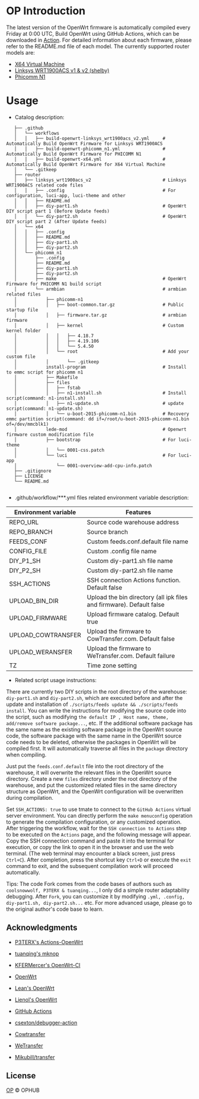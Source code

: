 # OP Introduction

The latest version of the OpenWrt firmware is automatically compiled every Friday at 0:00 UTC, Build OpenWrt using GitHub Actions, which can be downloaded in [Action](https://github.com/ophub/op/actions). For detailed information about each firmware, please refer to the README.md file of each model. The currently supported router models are: 

- [X64 Virtual Machine](https://github.com/ophub/op/tree/master/router/x64)
- [Linksys WRT1900ACS v1 & v2 (shelby)](https://github.com/ophub/op/tree/master/router/linksys_wrt1900acs_v2)
- [Phicomm N1](https://github.com/ophub/op/tree/master/router/phicomm_n1)

# Usage

* Catalog description:

```shell script
   ├── .github
   │   └── workflows                        
   │   │   ├── build-openwrt-linksys_wrt1900acs_v2.yml     # Automatically Build OpenWrt Firmware for Linksys WRT1900ACS
   │   │   ├── build-openwrt-phicomm_n1.yml                # Automatically Build OpenWrt Firmware for PHICOMM N1
   │   │   ├── build-openwrt-x64.yml                       # Automatically Build OpenWrt Firmware for X64 Virtual Machine
   │   └── .gitkeep
   ├── router
   │   ├── linksys_wrt1900acs_v2                           # Linksys WRT1900ACS related code files
   │   │   ├── .config                                     # For configuration, luci-app, luci-theme and other
   │   │   ├── README.md            
   │   │   ├── diy-part1.sh                                # OpenWrt DIY script part 1 (Before Update feeds)
   │   │   └── diy-part2.sh                                # OpenWrt DIY script part 2 (After Update feeds)
   │   └── x64                        
   │   │   ├── .config            
   │   │   ├── README.md            
   │   │   ├── diy-part1.sh            
   │   │   ├── diy-part2.sh
   │   └── phicomm_n1                        
   │       ├── .config            
   │       ├── README.md            
   │       ├── diy-part1.sh            
   │       ├── diy-part2.sh            
   │       ├── make                                        # OpenWrt Firmware for PHICOMM N1 build script
   │       └── armbian                                     # armbian related files
   │           ├── phicomm-n1
   │           │   ├── boot-common.tar.gz                  # Public startup file
   │           │   ├── firmware.tar.gz                     # armbian firmware
   │           │   ├── kernel                              # Custom kernel folder
   │           │   │   ├── 4.18.7   
   │           │   │   ├── 4.19.106                  
   │           │   │   └── 5.4.50   
   │           │   └── root                                # Add your custom file
   │           │       └── .gitkeep  
   │           install-program                             # Install to emmc script for phicomm n1
   │           ├── Makefile            
   │           ├── files
   │           │   ├── fstab 
   │           │   ├── n1-install.sh                       # Install script(command: n1-install.sh)
   │           │   ├── n1-update.sh                        # update script(command: n1-update.sh)
   │           │   └── u-boot-2015-phicomm-n1.bin          # Recovery emmc partition script(command: dd if=/root/u-boot-2015-phicomm-n1.bin of=/dev/mmcblk1)
   │           lede-mod                                    # Openwrt firmware custom modification file
   │           ├── bootstrap                               # For luci-theme
   │           │   └── 0001-css.patch
   │           └── luci                                    # For luci-app
   │               └── 0001-overview-add-cpu-info.patch 
   ├── .gitignore
   ├── LICENSE            
   └── README.md
   
```
* .github/workflow/***.yml files related environment variable description:

| Environment variable | Features |
| ---- | ---- |
| REPO_URL | Source code warehouse address |
| REPO_BRANCH | Source branch |
| FEEDS_CONF | Custom feeds.conf.default file name |
| CONFIG_FILE | Custom .config file name |
| DIY_P1_SH | Custom diy-part1.sh file name |
| DIY_P2_SH | Custom diy-part2.sh file name |
| SSH_ACTIONS | SSH connection Actions function. Default false |
| UPLOAD_BIN_DIR | Upload the bin directory (all ipk files and firmware). Default false |
| UPLOAD_FIRMWARE | Upload firmware catalog. Default true |
| UPLOAD_COWTRANSFER | Upload the firmware to CowTransfer.com. Default false |
| UPLOAD_WERANSFER | Upload the firmware to WeTransfer.com. Default failure |
| TZ | Time zone setting |

* Related script usage instructions:

There are currently two DIY scripts in the root directory of the warehouse: `diy-part1.sh` and `diy-part2.sh`, which are executed before and after the update and installation of `./scripts/feeds update && ./scripts/feeds install`. You can write the instructions for modifying the source code into the script, such as modifying `the default IP , Host name, theme, add/remove software package...`, etc. If the additional software package has the same name as the existing software package in the Open­Wrt source code, the software package with the same name in the Open­Wrt source code needs to be deleted, otherwise the packages in Open­Wrt will be compiled first. It will automatically traverse all files in the `package` directory when compiling.


Just put the `feeds.conf.default` file into the root directory of the warehouse, it will overwrite the relevant files in the Open­Wrt source directory. Create a new `files` directory under the root directory of the warehouse, and put the customized related files in the same directory structure as OpenWrt, and the OpenWrt configuration will be overwritten during compilation.


Set `SSH_ACTIONS: true` to use tmate to connect to the `GitHub Ac­tions` virtual server environment. You can directly perform the `make menuconfig` operation to generate the compilation configuration, or any customized operation. After triggering the workflow, wait for the `SSH connection to Actions` step to be executed on the `Actions` page, and the following message will appear. Copy the SSH connection command and paste it into the terminal for execution, or copy the link to open it in the browser and use the web terminal. (The web terminal may encounter a black screen, just press `Ctrl+C`). After completion, press the shortcut key `Ctrl+D` or execute the `exit` command to exit, and the subsequent compilation work will proceed automatically.

Tips: The code Fork comes from the code bases of authors such as `coolsnowwolf, P3TERX & tuanqing...`, I only did a simple router adaptability debugging. After `Fork`, you can customize it by modifying `.yml, .config, diy-part1.sh, diy-part2.sh...` etc. For more advanced usage, please go to the original author's code base to learn.

## Acknowledgments


- [P3TERX's Actions-OpenWrt](https://github.com/P3TERX/Actions-OpenWrt)
- [tuanqing's mknop](https://github.com/tuanqing/mknop)
- [KFERMercer's OpenWrt-CI](https://github.com/KFERMercer/OpenWrt-CI)

- [OpenWrt](https://github.com/openwrt/openwrt)
- [Lean's OpenWrt](https://github.com/coolsnowwolf/lede)
- [Lienol's OpenWrt](https://github.com/Lienol/openwrt)

- [GitHub Actions](https://github.com/features/actions)
- [csexton/debugger-action](https://github.com/csexton/debugger-action)
- [Cowtransfer](https://cowtransfer.com)
- [WeTransfer](https://wetransfer.com/)
- [Mikubill/transfer](https://github.com/Mikubill/transfer)

## License

[OP](https://github.com/ophub/op/blob/master/LICENSE) © OPHUB
